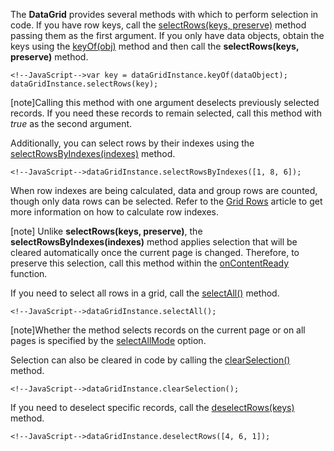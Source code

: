 The **DataGrid** provides several methods with which to perform selection in code. If you have row keys, call the [selectRows(keys, preserve)](/api-reference/10%20UI%20Widgets/dxDataGrid/3%20Methods/selectRows(keys_preserve).md '/Documentation/ApiReference/UI_Widgets/dxDataGrid/Methods/#selectRowskeys_preserve') method passing them as the first argument. If you only have data objects, obtain the keys using the [keyOf(obj)](/api-reference/10%20UI%20Widgets/dxDataGrid/3%20Methods/keyOf(obj).md '/Documentation/ApiReference/UI_Widgets/dxDataGrid/Methods/#keyOfobj') method and then call the **selectRows(keys, preserve)** method.

	<!--JavaScript-->var key = dataGridInstance.keyOf(dataObject);
	dataGridInstance.selectRows(key);

[note]Calling this method with one argument deselects previously selected records. If you need these records to remain selected, call this method with *true* as the second argument.

Additionally, you can select rows by their indexes using the [selectRowsByIndexes(indexes)](/api-reference/10%20UI%20Widgets/dxDataGrid/3%20Methods/selectRowsByIndexes(indexes).md '/Documentation/ApiReference/UI_Widgets/dxDataGrid/Methods/#selectRowsByIndexesindexes') method. 

	<!--JavaScript-->dataGridInstance.selectRowsByIndexes([1, 8, 6]);

When row indexes are being calculated, data and group rows are counted, though only data rows can be selected. Refer to the [Grid Rows](/concepts/05%20Widgets/DataGrid/001%20Visual%20Elements/020%20Grid%20Rows.md '/Documentation/Guide/Widgets/DataGrid/Visual_Elements/#Grid_Rows') article to get more information on how to calculate row indexes.

[note] Unlike **selectRows(keys, preserve)**, the **selectRowsByIndexes(indexes)** method applies selection that will be cleared automatically once the current page is changed. Therefore, to preserve this selection, call this method within the [onContentReady](/api-reference/10%20UI%20Widgets/dxDataGrid/1%20Configuration/onContentReady.md '/Documentation/ApiReference/UI_Widgets/dxDataGrid/Configuration/#onContentReady') function.

If you need to select all rows in a grid, call the [selectAll()](/api-reference/10%20UI%20Widgets/dxDataGrid/3%20Methods/selectAll().md '/Documentation/ApiReference/UI_Widgets/dxDataGrid/Methods/#selectAll') method.

	<!--JavaScript-->dataGridInstance.selectAll();

[note]Whether the method selects records on the current page or on all pages is specified by the [selectAllMode](/api-reference/10%20UI%20Widgets/dxDataGrid/1%20Configuration/selection/selectAllMode.md '/Documentation/ApiReference/UI_Widgets/dxDataGrid/Configuration/selection/#selectAllMode') option.

Selection can also be cleared in code by calling the [clearSelection()](/api-reference/10%20UI%20Widgets/dxDataGrid/3%20Methods/clearSelection().md '/Documentation/ApiReference/UI_Widgets/dxDataGrid/Methods/#clearSelection') method.

	<!--JavaScript-->dataGridInstance.clearSelection();

If you need to deselect specific records, call the [deselectRows(keys)](/api-reference/10%20UI%20Widgets/dxDataGrid/3%20Methods/deselectRows(keys).md '/Documentation/ApiReference/UI_Widgets/dxDataGrid/Methods/#deselectRowskeys') method.

	<!--JavaScript-->dataGridInstance.deselectRows([4, 6, 1]);